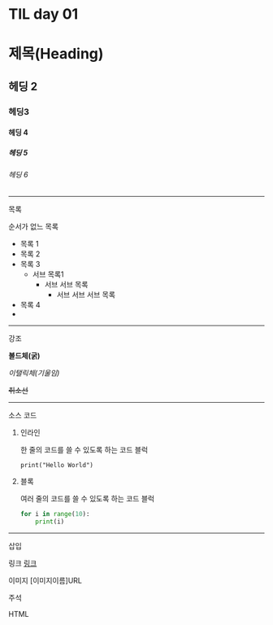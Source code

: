 # TIL day 01
# 제목(Heading)

## 헤딩 2

### 헤딩3

#### 헤딩 4

##### 헤딩 5

###### 헤딩 6

---

목록

순서가 없느 목록

- 목록 1
- 목록 2
- 목록 3
  - 서브 목록1
    - 서브 서브 목록
      - 서브 서브 서브 목록
- 목록 4
- 

---

강조

**볼드체(굵)**

*이탤릭체(기울임)*

~~취소선~~

---

소스 코드

1. 인라인

   한 줄의 코드를 쓸 수 있도록 하는 코드 블럭

   `print("Hello World")`

2. 블록

   여러 줄의 코드를 쓸 수 있도록 하는 코드 블럭

   ```python
   for i in range(10):
       print(i)	
   ```

---
삽입

링크 [링크](링크주소)

이미지 [이미지이름]URL

주석

HTML